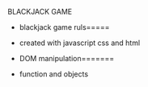 
BLACKJACK GAME

- blackjack game ruls=====

- created with javascript css and html

- DOM manipulation=======
- function and objects

